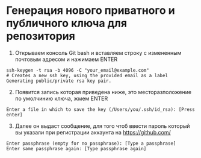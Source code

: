 # Генерация нового приватного и публичного ключа для репозитория
1. Открываем консоль Git bash и вставляем строку с измененным почтовым адресом и нажимаем ENTER
```ch
ssh-keygen -t rsa -b 4096 -C "your_email@example.com"
# Creates a new ssh key, using the provided email as a label
Generating public/private rsa key pair.
```
2. Появится запись которая приведена ниже, это месторазположение по умолчинию ключа, жмем ENTER
```
Enter a file in which to save the key (/Users/you/.ssh/id_rsa): [Press enter]
```
3. Далее он выдаст сообщение, для того чтоб ввести пароль который вы указали при регистрации аккаунта на https://github.com/
```
Enter passphrase (empty for no passphrase): [Type a passphrase]
Enter same passphrase again: [Type passphrase again]
```
